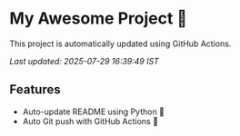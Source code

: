 # My Awesome Project 🚀

This project is automatically updated using GitHub Actions.

_Last updated: 2025-07-29 16:39:49 IST_

## Features
- Auto-update README using Python 🐍
- Auto Git push with GitHub Actions 🤖
